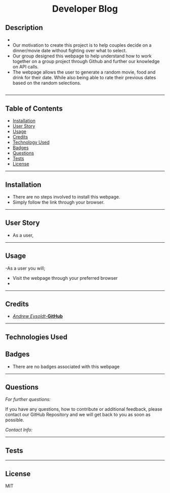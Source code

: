<h1 align="center">Developer Blog</h1>  

## Description

* 
* Our motivation to create this project is to help couples decide on a dinner/movie date without fighting over what to select.
* Our group designed this webpage to help understand how to work together on a group project through Github and further our knowledge on API calls.
* The webpage allows the user to generate a random movie, food and drink for their date. While also being able to rate their previous dates based on the random selections.

##

----

## Table of Contents

* [Installation](#installation)
* [User Story](#user-story)
* [Usage](#usage)
* [Credits](#credits)
* [Technology Used](#technologies-used)
* [Badges](#badges)
* [Questions](#questions)
* [Tests](#tests)
* [License](#license)

----

## Installation

* There are no steps involved to install this webpage.
* Simply follow the link through your browser.

----

## User Story

* As a user, 
----

## Usage

-As a user you will;
* Visit the webpage through your preferred browser
*

----

## Credits
* [*Andrew Eysoldt*-**GitHub**](https://github.com/Pogga1)
----

## Technologies Used


## Badges

* There are no badges associated with this webpage

----

## Questions
*For further questions:*

If you have any questions, how to contribute or additional feedback, please contact our GitHub Repository and we will get back to you as soon as possible.

*Contact Info:*

----

## Tests

----

## License

MIT
